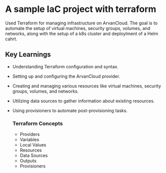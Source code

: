 # A sample IaC project with terraform 


Used Terraform for managing infrastructure on ArvanCloud. The goal is to automate the setup of virtual machines, security groups, volumes, and networks, along with the setup of a k8s cluster and deploylment of a Helm cahrt.


## Key Learnings

- Understanding Terraform configuration and syntax.
- Setting up and configuring the ArvanCloud provider.
- Creating and managing various resources like virtual machines, security groups, volumes, and networks.
- Utilizing data sources to gather information about existing resources.
- Using provisioners to automate post-provisioning tasks.

    ### Terraform Concepts
    - Providers
    - Variables
    - Local Values
    - Resources
    - Data Sources
    - Outputs
    - Provisioners
